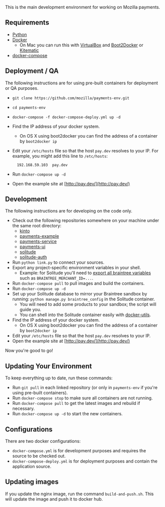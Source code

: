 This is the main development environment for working on Mozilla payments.

## Requirements

* [Python](https://www.python.org/)
* [Docker](https://docs.docker.com/)
  * On Mac you can run this with
    [VirtualBox](https://www.virtualbox.org/) and
    [Boot2Docker](http://boot2docker.io/) or
    [Kitematic](https://kitematic.com/)
* [docker-compose](https://docs.docker.com/compose/)

## Deployment / QA

The following instructions are for using pre-built
containers for deployment or QA purposes.

* ``git clone https://github.com/mozilla/payments-env.git``
* ``cd payments-env``
* ``docker-compose -f docker-compose-deploy.yml up -d``
* Find the IP address of your docker system.
  * On OS X using boot2docker you can find the address of a container by ``boot2docker ip``
* Edit your ``/etc/hosts`` file so that the host ``pay.dev`` resolves to your IP.
  For example, you might add this line to ``/etc/hosts``:

        192.168.59.103  pay.dev

* Run ``docker-compose up -d``
* Open the example site at
  [http://pay.dev/](http://pay.dev/)

## Development

The following instructions are for developing on the code only.

* Check out the following repositories somewhere on your machine under the same
  root directory:
  * [kinto](https://github.com/mozilla-services/kinto/)
  * [payments-example](https://github.com/mozilla/payments-example/)
  * [payments-service](https://github.com/mozilla/payments-service/)
  * [payments-ui](https://github.com/mozilla/payments-ui/)
  * [solitude](https://github.com/mozilla/solitude/)
  * [solitude-auth](https://github.com/mozilla/solitude-auth/)
* Run ``python link.py`` to connect your sources.
* Export any project-specific environment variables in your shell.
  * Example: for Solitude you'll need to
    [export all braintree variables](https://solitude.readthedocs.org/en/latest/topics/setup.html#braintree-settings)
    such as ``BRAINTREE_MERCHANT_ID=...``.
* Run ``docker-compose pull`` to pull images and build the containers.
* Run ``docker-compose up -d``
* Set up your Solitude database to mirror your Braintree sandbox by running:
  ``python manage.py braintree_config`` in the Solitude container.
  * You will need to add some products to your sandbox; the script will guide you.
  * You can shell into the Solitude container easily with
    [docker-utils](https://pypi.python.org/pypi/docker-utils).
* Find the IP address of your docker system.
  * On OS X using boot2docker you can find the address of a container by
    ``boot2docker ip``
* Edit your ``/etc/hosts`` file so that the host ``pay.dev`` resolves to your IP.
* Open the example site at
  [http://pay.dev/](http://pay.dev/)

Now you're good to go!

## Updating Your Environment

To keep everything up to date, run these commands:

* Run ``git pull`` in each linked repository (or only in ``payments-env`` if
  you're using pre-built containers).
* Run ``docker-compose stop`` to make sure all containers are not running.
* Run ``docker-compose pull`` to get the latest images and rebuild if necessary.
* Run ``docker-compose up -d`` to start the new containers.

## Configurations

There are two docker configurations:
* ``docker-compose.yml`` is for development purposes and requires the source to be checked out.
* ``docker-compose-deploy.yml`` is for deployment purposes and contain the application source.

## Updating images
If you update the nginx image, run the command ``build-and-push.sh``. This will update the image and push it to docker hub.
